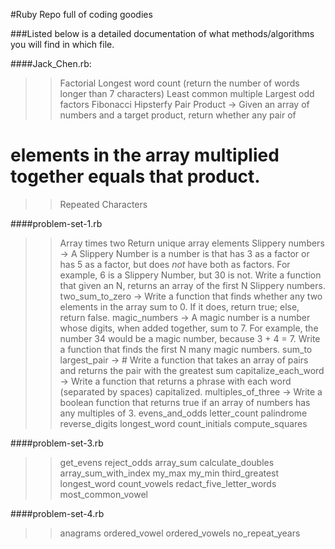 #Ruby Repo full of coding goodies

###Listed below is a detailed documentation of what methods/algorithms you will find in which file. 

####Jack_Chen.rb:
>>Factorial
>>Longest word count (return the number of words longer than 7 characters)
>>Least common multiple
>>Largest odd factors
>>Fibonacci
>>Hipsterfy
>>Pair Product -> Given an array of numbers and a target product, return whether any pair of
# elements in the array multiplied together equals that product.
>>Repeated Characters


####problem-set-1.rb
>>Array times two
>>Return unique array elements
>>Slippery numbers -> A Slippery Number is a number is that has 3 as a factor or has 5 as a factor, but does *not* have both as factors. For example, 6 is a Slippery Number, but 30 is not. Write a function that given an N, returns an array of the first N Slippery numbers.
>>two_sum_to_zero -> Write a function that finds whether any two elements in the array sum to 0. If it does, return true; else, return false.
>>magic_numbers -> A magic number is a number whose digits, when added together, sum to 7. For example, the number 34 would be a magic number, because 3 + 4 = 7. Write a function that finds the first N many magic numbers.
>>sum_to 
>>largest_pair -> # Write a function that takes an array of pairs and returns the pair with the greatest sum
>>capitalize_each_word -> Write a function that returns a phrase with each word (separated by spaces) capitalized.
>>multiples_of_three -> Write a boolean function that returns true if an array of numbers has any multiples of 3.
>>evens_and_odds
>>letter_count
>>palindrome
>>reverse_digits
>>longest_word
>>count_initials
>>compute_squares

####problem-set-3.rb
>>get_evens
>>reject_odds
>>array_sum
>>calculate_doubles
>>array_sum_with_index
>>my_max
>>my_min
>>third_greatest
>>longest_word
>>count_vowels
>>redact_five_letter_words
>>most_common_vowel

####problem-set-4.rb
>>anagrams
>>ordered_vowel
>>ordered_vowels
>>no_repeat_years









